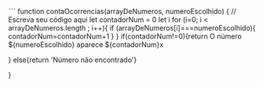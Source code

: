 ˋˋˋ function contaOcorrencias(arrayDeNumeros, numeroEscolhido) { // Escreva seu código aqui let contadorNum = 0 let i for (i=0; i < arrayDeNumeros.length ; i++){ if (arrayDeNumeros[i]===numeroEscolhido){ contadorNum=contadorNum+1 } } if(contadorNum!=0){return O número ${numeroEscolhido} aparece ${contadorNum}x

} else{return 'Número não encontrado'}

}